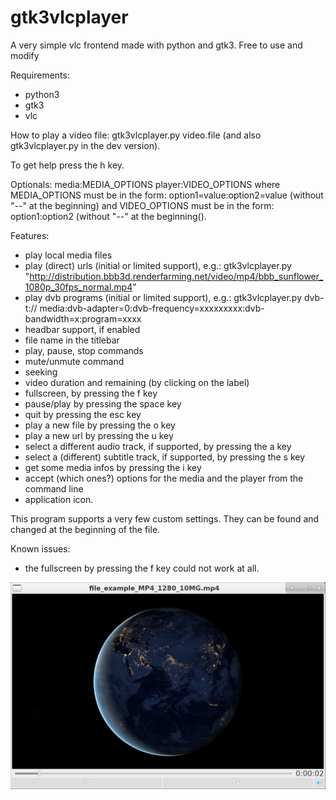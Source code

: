 # gtk3vlcplayer
A very simple vlc frontend made with python and gtk3.
Free to use and modify

Requirements:
- python3
- gtk3
- vlc

How to play a video file:
gtk3vlcplayer.py video.file
(and also gtk3vlcplayer.py in the dev version).

To get help press the h key.

Optionals: media:MEDIA_OPTIONS player:VIDEO_OPTIONS
where MEDIA_OPTIONS must be in the form: option1=value:option2=value (without "--" at the beginning)
and VIDEO_OPTIONS must be in the form: option1:option2 (without "--" at the beginning().

Features:
- play local media files
- play (direct) urls (initial or limited support), e.g.: gtk3vlcplayer.py "http://distribution.bbb3d.renderfarming.net/video/mp4/bbb_sunflower_1080p_30fps_normal.mp4"
- play dvb programs (initial or limited support), e.g.: gtk3vlcplayer.py dvb-t:// media:dvb-adapter=0:dvb-frequency=xxxxxxxxx:dvb-bandwidth=x:program=xxxx
- headbar support, if enabled
- file name in the titlebar
- play, pause, stop commands
- mute/unmute command
- seeking
- video duration and remaining (by clicking on the label)
- fullscreen, by pressing the f key
- pause/play by pressing the space key
- quit by pressing the esc key
- play a new file by pressing the o key
- play a new url by pressing the u key
- select a different audio track, if supported, by pressing the a key
- select a (different) subtitle track, if supported, by pressing the s key
- get some media infos by pressing the i key
- accept (which ones?) options for the media and the player from the command line
- application icon.

This program supports a very few custom settings. They can be found and changed at the beginning of the file.

Known issues:
- the fullscreen by pressing the f key could not work at all.

![My image](https://github.com/frank038/gtk2vlcplayer/blob/main/screenshot.png)
